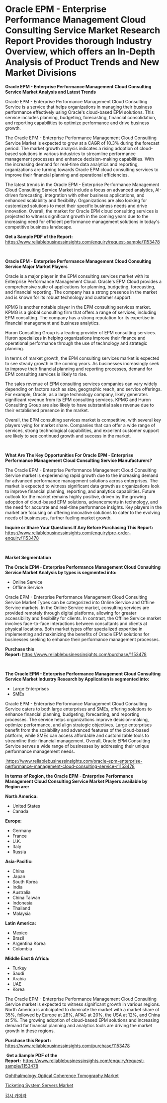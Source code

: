 <p><h1>Oracle EPM - Enterprise Performance Management Cloud Consulting Service Market Research Report Provides thorough Industry Overview, which offers an In-Depth Analysis of Product Trends and New Market Divisions</h1></p><p><strong>Oracle EPM - Enterprise Performance Management Cloud Consulting Service Market Analysis and Latest Trends</strong></p>
<p><p>Oracle EPM - Enterprise Performance Management Cloud Consulting Service is a service that helps organizations in managing their business performance effectively using Oracle's cloud-based EPM solutions. This service includes planning, budgeting, forecasting, financial consolidation, and reporting capabilities to optimize performance and drive business growth.</p><p>The Oracle EPM - Enterprise Performance Management Cloud Consulting Service Market is expected to grow at a CAGR of 10.3% during the forecast period. The market growth analysis indicates a rising adoption of cloud-based solutions in various industries to streamline performance management processes and enhance decision-making capabilities. With the increasing demand for real-time data analytics and reporting, organizations are turning towards Oracle EPM cloud consulting services to improve their financial planning and operational efficiencies.</p><p>The latest trends in the Oracle EPM - Enterprise Performance Management Cloud Consulting Service Market include a focus on advanced analytics, AI-driven forecasting, integration with other business applications, and enhanced scalability and flexibility. Organizations are also looking for customized solutions to meet their specific business needs and drive innovation. Overall, the market for Oracle EPM cloud consulting services is projected to witness significant growth in the coming years due to the increasing need for efficient performance management solutions in today's competitive business landscape.</p></p>
<p><strong>Get a Sample PDF of the Report:&nbsp;</strong> <a href="https://www.reliablebusinessinsights.com/enquiry/request-sample/1153478">https://www.reliablebusinessinsights.com/enquiry/request-sample/1153478</a></p>
<p>&nbsp;</p>
<p><strong>Oracle EPM - Enterprise Performance Management Cloud Consulting Service Major Market Players</strong></p>
<p><p>Oracle is a major player in the EPM consulting services market with its Enterprise Performance Management Cloud. Oracle's EPM Cloud provides a comprehensive suite of applications for planning, budgeting, forecasting, and financial reporting. The company has a strong presence in the market and is known for its robust technology and customer support.</p><p>KPMG is another notable player in the EPM consulting services market. KPMG is a global consulting firm that offers a range of services, including EPM consulting. The company has a strong reputation for its expertise in financial management and business analytics.</p><p>Huron Consulting Group is a leading provider of EPM consulting services. Huron specializes in helping organizations improve their finance and operational performance through the use of technology and strategic planning.</p><p>In terms of market growth, the EPM consulting services market is expected to see steady growth in the coming years. As businesses increasingly seek to improve their financial planning and reporting processes, demand for EPM consulting services is likely to rise.</p><p>The sales revenue of EPM consulting services companies can vary widely depending on factors such as size, geographic reach, and service offerings. For example, Oracle, as a large technology company, likely generates significant revenue from its EPM consulting services. KPMG and Huron Consulting Group are also likely to have substantial sales revenue due to their established presence in the market.</p><p>Overall, the EPM consulting services market is competitive, with several key players vying for market share. Companies that can offer a wide range of services, strong technological capabilities, and excellent customer support are likely to see continued growth and success in the market.</p></p>
<p>&nbsp;</p>
<p><strong>What Are The Key Opportunities For Oracle EPM - Enterprise Performance Management Cloud Consulting Service Manufacturers?</strong></p>
<p><p>The Oracle EPM - Enterprise Performance Management Cloud Consulting Service market is experiencing rapid growth due to the increasing demand for advanced performance management solutions across enterprises. The market is expected to witness significant data growth as organizations look to improve financial planning, reporting, and analytics capabilities. Future outlook for the market remains highly positive, driven by the growing adoption of cloud-based EPM solutions, advancements in technology, and the need for accurate and real-time performance insights. Key players in the market are focusing on offering innovative solutions to cater to the evolving needs of businesses, further fueling market growth.</p></p>
<p><strong>Inquire or Share Your Questions If Any Before Purchasing This Report:</strong> <a href="https://www.reliablebusinessinsights.com/enquiry/pre-order-enquiry/1153478">https://www.reliablebusinessinsights.com/enquiry/pre-order-enquiry/1153478</a></p>
<p>&nbsp;</p>
<p><strong>Market Segmentation</strong></p>
<p><strong>The Oracle EPM - Enterprise Performance Management Cloud Consulting Service Market Analysis by types is segmented into:</strong></p>
<p><ul><li>Online Service</li><li>Offline Service</li></ul></p>
<p><p>Oracle EPM - Enterprise Performance Management Cloud Consulting Service Market Types can be categorized into Online Service and Offline Service markets. In the Online Service market, consulting services are provided remotely through digital platforms, allowing for greater accessibility and flexibility for clients. In contrast, the Offline Service market involves face-to-face interactions between consultants and clients at physical locations. Both market types offer specialized expertise in implementing and maximizing the benefits of Oracle EPM solutions for businesses seeking to enhance their performance management processes.</p></p>
<p><strong>Purchase this Report:&nbsp;</strong><a href="https://www.reliablebusinessinsights.com/purchase/1153478">https://www.reliablebusinessinsights.com/purchase/1153478</a></p>
<p>&nbsp;</p>
<p><strong>The Oracle EPM - Enterprise Performance Management Cloud Consulting Service Market Industry Research by Application is segmented into:</strong></p>
<p><ul><li>Large Enterprises</li><li>SMEs</li></ul></p>
<p><p>Oracle EPM - Enterprise Performance Management Cloud Consulting Service caters to both large enterprises and SMEs, offering solutions to enhance financial planning, budgeting, forecasting, and reporting processes. The service helps organizations improve decision-making, optimize performance, and align strategic objectives. Large enterprises benefit from the scalability and advanced features of the cloud-based platform, while SMEs can access affordable and customizable tools to streamline their financial management. Overall, Oracle EPM Consulting Service serves a wide range of businesses by addressing their unique performance management needs.</p></p>
<p><a href="https://www.reliablebusinessinsights.com/oracle-epm-enterprise-performance-management-cloud-consulting-service-r1153478">&nbsp;https://www.reliablebusinessinsights.com/oracle-epm-enterprise-performance-management-cloud-consulting-service-r1153478</a></p>
<p><strong>In terms of Region, the Oracle EPM - Enterprise Performance Management Cloud Consulting Service Market Players available by Region are:</strong></p>
<p>
    <p> <strong> North America: </strong>
        <ul>
            <li>United States</li>
            <li>Canada</li>
        </ul>
        </p> 
    <p> <strong> Europe: </strong>
        <ul>
            <li>Germany</li>
            <li>France</li>
            <li>U.K.</li>
            <li>Italy</li>
            <li>Russia</li>
        </ul>
        </p> 
    <p> <strong> Asia-Pacific: </strong>
        <ul>
            <li>China</li>
            <li>Japan</li>
            <li>South Korea</li>
            <li>India</li>
            <li>Australia</li>
            <li>China Taiwan</li>
            <li>Indonesia</li>
            <li>Thailand</li>
            <li>Malaysia</li>
        </ul>
        </p> 
    <p> <strong> Latin America: </strong>
        <ul>
            <li>Mexico</li>
            <li>Brazil</li>
            <li>Argentina Korea</li>
            <li>Colombia</li>
        </ul>
        </p> 
    <p> <strong> Middle East & Africa: </strong>
        <ul>
            <li>Turkey</li>
            <li>Saudi</li>
            <li>Arabia</li>
            <li>UAE</li>
            <li>Korea</li>
        </ul>
    </p>
    </p>
<p><p>The Oracle EPM - Enterprise Performance Management Cloud Consulting Service market is expected to witness significant growth in various regions. North America is anticipated to dominate the market with a market share of 35%, followed by Europe at 28%, APAC at 20%, the USA at 12%, and China at 5%. The growing adoption of cloud-based EPM solutions and increasing demand for financial planning and analytics tools are driving the market growth in these regions.</p></p>
<p><strong>Purchase this Report: </strong><a href="https://www.reliablebusinessinsights.com/purchase/1153478">https://www.reliablebusinessinsights.com/purchase/1153478</a></p>
<p>&nbsp;<strong>Get a Sample PDF of the Report:&nbsp;&nbsp;</strong><a href="https://www.reliablebusinessinsights.com/enquiry/request-sample/1153478">https://www.reliablebusinessinsights.com/enquiry/request-sample/1153478</a></p>
<p><strong></strong></p>
<p><p><a href="https://github.com/rasaunharrison331/Market-Research-Report-List-1/blob/main/ophthalmology-optical-coherence-tomography-market.md">Ophthalmology Optical Coherence Tomography Market</a></p><p><a href="https://issuu.com/reportprime-2/docs/ticketing-system-servers-market-size-2030.pptx">Ticketing System Servers Market</a></p><p><a href="https://github.com/JosefaRice/Market-Research-Report-List-2/blob/main/7247499186216.md">감시 카메라</a></p></p>